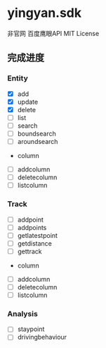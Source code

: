 # yingyan.sdk
非官网 百度鹰眼API MIT License

## 完成进度

### Entity
- [x] add   
- [x] update   
- [x] delete   
- [ ] list   
- [ ] search   
- [ ] boundsearch   
- [ ] aroundsearch  
 - column
 - [ ] addcolumn
 - [ ] deletecolumn
 - [ ] listcolumn

### Track
- [ ] addpoint   
- [ ] addpoints   
- [ ] getlatestpoint   
- [ ] getdistance   
- [ ] gettrack   
- column
 - [ ] addcolumn
 - [ ] deletecolumn
 - [ ] listcolumn

### Analysis
- [ ] staypoint
- [ ] drivingbehaviour
